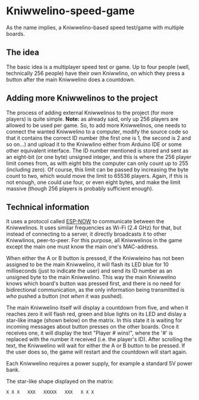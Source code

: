 # Kniwwelino-speed-game
As the name implies, a Kniwwelino-based speed test/game with multiple boards.

## The idea
The basic idea is a multiplayer speed test or game. Up to four people (well, technically 256 people) have their own Kniwwlino, on which they press a button after the main Kniwwelino does a countdown.

## Adding more Kniwwelinos to the project
The process of adding external Kniwwelinos to the project (for more players) is quite simple. __Note:__ as already said, only up 256 players are allowed to be used per game. So, to add more Kniwwelinos, one needs to connect the wanted Kniwwelino to a computer, modify the source code so that it contains the correct ID number (the first one is 1, the second is 2 and so on...) and upload it to the Kniwwlino either from Arduino IDE or some other equivalent interface. The ID number mentioned is stored and sent as an eight-bit (or one byte) unsigned integer, and this is where the 256 player limit comes from, as with eight bits the computer can only count up to 255 (including zero). Of course, this limit can be passed by increasing the byte count to two, which would move the limit to 65536 players. Again, if this is not enough, one could use four, or even eight bytes, and make the limit massive (though 256 players is probably sufficient enough).

## Technical information
It uses a protocol called [ESP-NOW](https://www.espressif.com/en/products/software/esp-now/ "ESP-NOW") to communicate between the Kniwwelinos. It uses similar frequencies as Wi-Fi (2.4 GHz) for that, but instead of connecting to a server, it directly broadcasts it to other Kniwwlinos, peer-to-peer. For this purpose, all Kniwwelinos in the game except the main one must know the main one's MAC-address.

When either the A or B button is pressed, if the Kniwwleino has not been assigned to be the main Kniwwelino, it will flash its LED blue for 10 milliseconds (just to indicate the user) and send its ID number as an unsigned byte to the main Kniwwelino. This way the main Kniwwelino knows which board's button was pressed first, and there is no need for bidirectional communication, as the only information being transmitted is _who_ pushed a button (not _when_ it was pushed).

The main Kniwwelino itself will display a countdown from five, and when it reaches zero it will flash red, green and blue lights on its LED and dislay a star-like image (shown below) on the matrix. In this state it is waiting for incoming messages about button presses on the other boards. Once it receives one, it will display the text "Player # wins!", where the '#' is replaced with the number it received (i.e. the player's ID). After scrolling the text, the Kniwwelino will wait for either the A or B button to be pressed. If the user does so, the game will restart and the countdown will start again.

Each Kniwwelino requires a power supply, for example a standard 5V power bank.

The star-like shape displayed on the matrix:

`
X X X  
 XXX  
XXXXX  
 XXX  
X X X  
`

